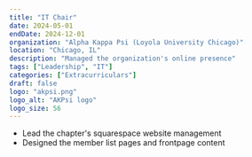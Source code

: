 ```yaml
---
title: "IT Chair"
date: 2024-05-01
endDate: 2024-12-01
organization: "Alpha Kappa Psi (Loyola University Chicago)"
location: "Chicago, IL"
description: "Managed the organization's online presence"
tags: ["Leadership", "IT"]
categories: ["Extracurriculars"]
draft: false
logo: "akpsi.png"
logo_alt: "AKPsi logo"
logo_size: 56
---
```


- Lead the chapter's squarespace website management
- Designed the member list pages and frontpage content

